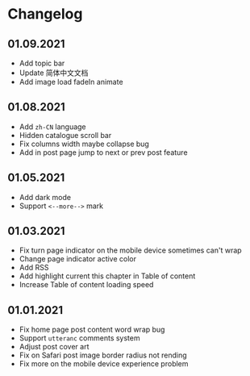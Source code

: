 # Changelog

## 01.09.2021
- Add topic bar
- Update 简体中文文档
- Add image load fadeIn animate

## 01.08.2021
- Add `zh-CN` language
- Hidden catalogue scroll bar
- Fix columns width maybe collapse bug
- Add in post page jump to next or prev post feature

## 01.05.2021
- Add dark mode
- Support `<--more-->` mark

## 01.03.2021
- Fix turn page indicator on the mobile device sometimes can't wrap
- Change page indicator active color
- Add RSS
- Add highlight current this chapter in Table of content
- Increase Table of content loading speed


## 01.01.2021
- Fix home page post content word wrap bug
- Support `utteranc` comments system
- Adjust post cover art
- Fix on Safari post image border radius not rending
- Fix more on the mobile device experience problem
